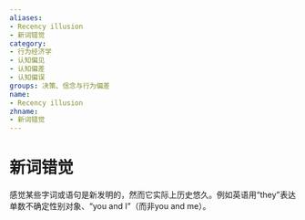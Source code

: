 ```yaml
---
aliases:
- Recency illusion
- 新词错觉
category:
- 行为经济学
- 认知偏见
- 认知偏差
- 认知偏误
groups: 决策、信念与行为偏差
name:
- Recency illusion
zhname:
- 新词错觉
---
```


# 新词错觉

感觉某些字词或语句是新发明的，然而它实际上历史悠久。例如英语用“they”表达单数不确定性别对象、“you and I”（而非you and me）。
